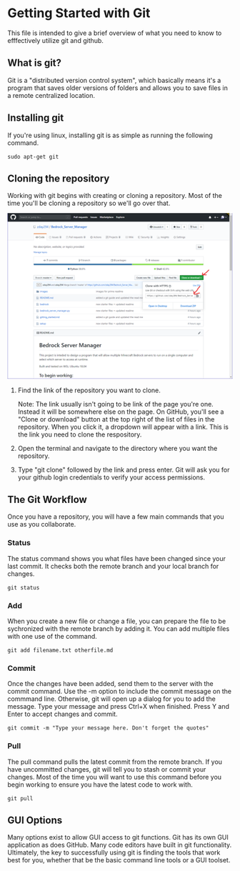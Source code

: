 # Getting Started with Git
 
This file is intended to give a brief overview of what you need to know to efffectively utilize git and github. 

## What is git?

Git is a "distributed version control system", which basically means it's a program that saves older versions of folders and allows you to save files in a remote centralized location.

## Installing git

If you're using linux, installing git is as simple as running the following command.

    sudo apt-get git

## Cloning the repository

Working with git begins with creating or cloning a repository. Most of the time you'll be cloning a repository so we'll go over that.

![](images/finding_git_link.png)

1. Find the link of the repository you want to clone.

    Note: The link usually isn't going to be link of the page you're one. Instead it will be somewhere else on the page. On GitHub, you'll see a "Clone or download" button at the top right of the list of files in the repository. When you click it, a dropdown will appear with a link. This is the link you need to clone the respository.

2. Open the terminal and navigate to the directory where you want the repository.

3. Type "git clone" followed by the link and press enter. Git will ask you for your github login credentials to verify your access permissions.

## The Git Workflow

Once you have a repository, you will have a few main commands that you use as you collaborate.

### Status

The status command shows you what files have been changed since your last commit. It checks both the remote branch and your local branch for changes.

    git status

### Add

When you create a new file or change a file, you can prepare the file to be sychronized with the remote branch by adding it. You can add multiple files with one use of the command.

    git add filename.txt otherfile.md

### Commit

Once the changes have been added, send them to the server with the commit command. Use the -m option to include the commit message on the commmand line. Otherwise, git will open up a dialog for you to add the message. Type your message and press Ctrl+X when finished. Press Y and Enter to accept changes and commit. 

    git commit -m "Type your message here. Don't forget the quotes"

### Pull

The pull command pulls the latest commit from the remote branch. If you have uncommitted changes, git will tell you to stash or commit your changes. Most of the time you will want to use this command before you begin working to ensure you have the latest code to work with. 

    git pull

## GUI Options

Many options exist to allow GUI access to git functions. Git has its own GUI application as does GitHub. Many code editors have built in git functionality. Ultimately, the key to successfully using git is finding the tools that work best for you, whether that be the basic command line tools or a GUI toolset.
